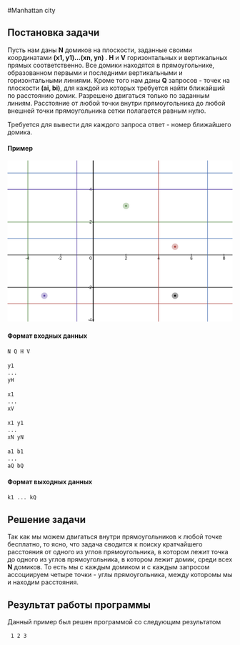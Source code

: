 #Manhattan city

## Постановка задачи
Пусть нам даны <b>N</b> домиков на плоскости, заданные своими координатами <b> (x1, y1)...(xn, yn) </b>.
<b>H</b> и <b>V</b> горизонтальных и вертикальных прямых соответственно. Все
домики находятся в прямоугольнике, образованном первыми и последними вертикальными
и горизонтальными линиями. Кроме того нам даны <b>Q</b> запросов - точек на плоскости
<b>(ai, bi)</b>, для каждой из которых требуется найти ближайший по расстоянию домик.
Разрешено двигаться только по заданным линиям. Расстояние от любой точки внутри прямоугольника
до любой внешней точки прямоугольника сетки полагается равным нулю.

Требуется для вывести для каждого запроса ответ - номер ближайшего домика.

#### Пример
![alt text](https://github.com/Desiment/ml-study/blob/main/solo_eltsov/manhattan_city/example.png)

#### Формат входных данных 
```text
N Q H V

y1
...
yH

x1
...
xV

x1 y1
...
xN yN

a1 b1
...
aQ bQ
```

#### Формат выходных данных
```text
k1 ... kQ
```

## Решение задачи
Так как мы можем двигаться внутри прямоугольников к любой точке
бесплатно, то ясно, что задача сводится к поиску кратчайшего расстояния
от одного из углов прямоугольника, в котором лежит точка до одного
из углов прямоугольника, в котором лежит домик, среди всех <b>N</b> домиков.
То есть мы с каждым домиком и с каждым запросом ассоциируем четыре точки - углы прямоугольника,
между которомы мы и находим расстояния.

## Результат работы программы
Данный пример был решен программой со следующим результатом
```text
 1 2 3
```